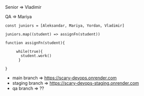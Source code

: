 Senior => Vladimir

QA => Mariya

    const juniors = [Aleksandar, Mariya, Yordan, Vladimir]

    juniors.map((student) => assignFn(student))

    function assignFn(student){

         while(true){
           student.work()
          }

    }

- main branch => https://scary-devops.onrender.com
- staging branch => https://scary-devops-staging.onrender.com
- qa branch => ??
